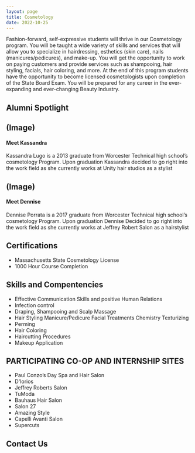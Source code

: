 ```yaml
---
layout: page
title: Cosmetology
date: 2022-10-25
---
```


Fashion-forward, self-expressive students will thrive in our Cosmetology program. You will be taught a wide variety of skills and services that will allow you to specialize in hairdressing, esthetics (skin care), nails (manicures/pedicures), and make-up. You will get the opportunity to work on paying customers and provide services such as shampooing, hair styling, facials, hair coloring, and more. At the end of this program students have the opportunity to become licensed cosmetologists upon completion of the State Board Exam. You will be prepared for any career in the ever-expanding and ever-changing Beauty Industry.


## Alumni Spotlight

## (Image)
#### Meet Kassandra
Kassandra Lugo is a 2013 graduate from Worcester Technical high school’s cosmetology Program. Upon graduation Kassandra decided to go right into the work field as she currently works at Unity hair studios as a stylist


## (Image)
#### Meet Dennise
Dennise Porrata is a 2017 graduate from Worcester Technical high school’s cosmetology Program. Upon graduation Dennise Decided to go right into the work field as she currently works at Jeffrey Robert Salon as a hairstylist


## Certifications
- Massachusetts State Cosmetology License
- 1000 Hour Course Completion


## Skills and Compentencies
- Effective Communication Skills and positive Human Relations
- Infection control
- Draping, Shampooing and Scalp Massage
- Hair Styling Manicure/Pedicure Facial Treatments Chemistry Texturizing
- Perming
- Hair Coloring
- Haircutting Procedures
- Makeup Application


## PARTICIPATING CO-OP AND INTERNSHIP SITES
- Paul Conzo’s Day Spa and Hair Salon
- D'lorios
- Jeffrey Roberts Salon
- TuModa
- Bauhaus Hair Salon
- Salon 27
- Amazing Style
- Capelli Avanti Salon
- Supercuts

## Contact Us